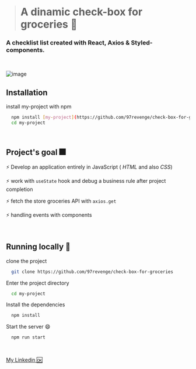 
 > # A dinamic check-box for groceries 🍱

### A checklist list created with React, Axios & Styled-components. 
<br>




![image](https://user-images.githubusercontent.com/80254945/190411524-831c17a0-43c5-4088-ab86-5d9fece86025.png)


## Installation


install my-project with npm

```bash
  npm install [my-project](https://github.com/97revenge/check-box-for-groceries)
  cd my-project
```
    



<br>


## Project's goal 🎆

⚡️ Develop an application entirely in JavaScript ( *HTML* and also *CSS*)

⚡️ work with `useState` hook and debug a business rule after project completion

⚡️ fetch the store groceries API with  `axios.get`

⚡️ handling events with components









<br>

## Running locally 💫

clone the project

```bash
  git clone https://github.com/97revenge/check-box-for-groceries
```

Enter the project directory

```bash
  cd my-project
```

Install the dependencies 

```bash
  npm install
```

Start the server 😄

```bash
  npm run start
```









<!-- 
## Demonstração

Insira um gif ou um link de alguma demonstração -->

<br>





[My Linkedin 🆗](https://www.linkedin.com/in/matheushpb/)
